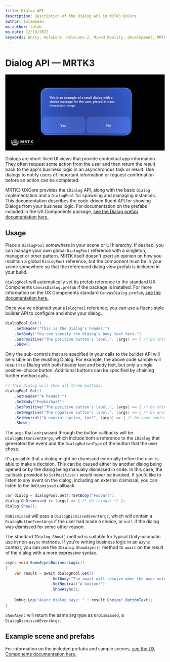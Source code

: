 ```yaml
---
title: Dialog API
description: Description of the Dialog API in MRTK3 UXCore
author: lolambean
ms.author: lolab
ms.date: 12/19/2022
keywords: Unity, HoloLens, HoloLens 2, Mixed Reality, development, MRTK, MRTK3, Dialog, UI
---
```


# Dialog API &#8212; MRTK3

![Dialog](../../../mrtk3-overview/images/UXBuildingBlocks/MRTK_UX_v3_Dialog.png)

Dialogs are short-lived UI views that provide contextual app information. They often request some action from the user and then return the result back to the app's business logic in an asynchronous task or result. Use dialogs to notify users of important information or request confirmation before an action can be completed.

MRTK3 UXCore provides the `IDialog` API, along with the basic `Dialog` implementation and a `DialogPool` for spawning and managing instances. This documentation describes the code-driven fluent API for showing Dialogs from your business logic. For documentation on the prefabs included in the UX Components package, [see the Dialog prefab documentation here.](../../../mrtk3-uxcomponents/packages/uxcomponents/dialog.md)

## Usage

Place a `DialogPool` somewhere in your scene or UI hierarchy. If desired, you can manage your own global `DialogPool` reference with a singleton, manager or other pattern. MRTK itself doesn't exert an opinion on how you maintain a global `DialogPool` reference, but the component must be in your scene somewhere so that the referenced dialog view prefab is included in your build.

`DialogPool` will automatically set its prefab reference to the standard UX Components `CanvasDialog.prefab` if the package is installed. For more information on the UX Components standard `CanvasDialog.prefab`, [see the documentation here.](../../../mrtk3-uxcomponents/packages/uxcomponents/dialog.md)

Once you've obtained your `DialogPool` reference, you can use a fluent-style builder API to configure and show your dialog.

```csharp
dialogPool.Get()
    .SetHeader("This is the Dialog's header.")
    .SetBody("You can specify the dialog's body text here.")
    .SetPositive("The positive button's label.", (args) => { /* Do thing! */ })
    .Show()
```

Only the sub-controls that are specified in your calls to the builder API will be visible on the reuslting Dialog. For example, the above code sample will result in a Dialog with both header text and body text, but only a single positive-choice button. Additional buttons can be specified by chaining further method calls.

```csharp
// This dialog will show all three buttons.
dialogPool.Get()
    .SetHeader("A header.")
    .SetBody("Foobarbaz!")
    .SetPositive("The positive button's label.", (args) => { /* Do thing! */ })
    .SetNegative("The negative button's label.", (args) => { /* Do another thing! */ })
    .SetNeutral("A neutral option, too!", (args) => { /* Do some neutral thing. */ })
    .Show()
```

The `args` that are passed through the button callbacks will be `DialogButtonEventArgs`, which include both a reference to the `IDialog` that generated the event and the `DialogButtonType` of the button that the user chose.

It's possible that a dialog might be dismissed externally before the user is able to make a decision. This can be caused either by another dialog being opened or by the dialog being manually dismissed in code. In this case, the callback provided to `SetPositive()` would never be invoked. If you'd like to listen to any event on the dialog, including an external dismissal, you can listen to the `OnDismissed` callback.

```csharp
var dialog = dialogPool.Get()?SetBody("Foobar!");
dialog.OnDismissed += (args) => { /* do things! */ };
dialog.Show();
```

`OnDismissed` will pass a `DialogDismissedEventArgs`, which will contain a `DialogButtonEventArgs` if the user had made a choice, or `null` if the dialog was dismissed for some other reason.

The standard `IDialog.Show()` method is suitable for typical Unity-idiomatic use in non-`async` methods. If you're writing business logic in an `async` context, you can use the `IDialog.ShowAsync()` method to `await` on the result of the dialog with a more expressive syntax.

```csharp
async void SomeAsyncBusinessLogic()
{
    var result = await dialogPool.Get()
                    .SetBody("The await will resolve when the user selects the option.")
                    .SetNeutral("A button!")
                    .ShowAsync();

    Debug.Log("Async dialog says: " + result.Choice?.ButtonText);
}
```

`ShowAsync` will return the same arg type as `OnDismissed`, a `DialogDismissedEventArgs`.

## Example scene and prefabs

For information on the included prefabs and sample scenes, [see the UX Components documentation here.](../../../mrtk3-uxcomponents/packages/uxcomponents/dialog.md)